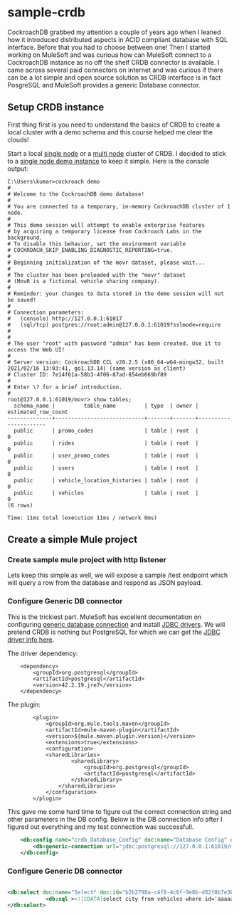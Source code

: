 # sample-crdb

CockroachDB grabbed my attention a couple of years ago when I leaned how it introduced distributed aspects in ACID compliant database with SQL interface. Before that you had to choose between one!
Then I started working on MuleSoft and was curious how can MuleSoft connect to a CockroachDB instance as no off the shelf CRDB connector is available.
I came across several paid connectors on internet and was curious if there can be a lot simple and open source solution as CRDB interface is in fact PosgreSQL and MuleSoft provides a generic Database connector.

## Setup CRDB instance
First thing first is you need to understand the basics of CRDB to create a local cluster with a demo schema and this course helped me clear the clouds!

Start a local [single node](https://www.cockroachlabs.com/docs/v20.2/cockroach-start-single-node) or a [multi node](https://www.cockroachlabs.com/docs/v20.2/start-a-local-cluster.html) cluster of CRDB. I decided to stick to a [single node demo instance](https://www.cockroachlabs.com/docs/v20.2/learn-cockroachdb-sql.html#show-tables)  to keep it simple. Here is the console output:

```console
C:\Users\kumar>cockroach demo
#
# Welcome to the CockroachDB demo database!
#
# You are connected to a temporary, in-memory CockroachDB cluster of 1 node.
#
# This demo session will attempt to enable enterprise features
# by acquiring a temporary license from Cockroach Labs in the background.
# To disable this behavior, set the environment variable
# COCKROACH_SKIP_ENABLING_DIAGNOSTIC_REPORTING=true.
#
# Beginning initialization of the movr dataset, please wait...
#
# The cluster has been preloaded with the "movr" dataset
# (MovR is a fictional vehicle sharing company).
#
# Reminder: your changes to data stored in the demo session will not be saved!
#
# Connection parameters:
#   (console) http://127.0.0.1:61017
#   (sql/tcp) postgres://root:admin@127.0.0.1:61019?sslmode=require
#
#
# The user "root" with password "admin" has been created. Use it to access the Web UI!
#
# Server version: CockroachDB CCL v20.2.5 (x86_64-w64-mingw32, built 2021/02/16 13:03:41, go1.13.14) (same version as client)
# Cluster ID: 7e14f61a-58b3-4f06-87ad-854eb669bf89
#
# Enter \? for a brief introduction.
#
root@127.0.0.1:61019/movr> show tables;
  schema_name |         table_name         | type  | owner | estimated_row_count
--------------+----------------------------+-------+-------+----------------------
  public      | promo_codes                | table | root  |                   0
  public      | rides                      | table | root  |                   0
  public      | user_promo_codes           | table | root  |                   0
  public      | users                      | table | root  |                   0
  public      | vehicle_location_histories | table | root  |                   0
  public      | vehicles                   | table | root  |                   0
(6 rows)
 
Time: 11ms total (execution 11ms / network 0ms)

```

## Create a simple Mule project

### Create sample mule project with http listener
Lets keep this simple as well, we will expose a sample /test endpoint which will query a row from the database and respond as JSON payload.

### Configure Generic DB connector

This is the trickiest part. MuleSoft has excellent documentation on configuring [generic database connection](https://docs.mulesoft.com/db-connector/1.9/database-connector-connection#configure-a-generic-connection) and install [JDBC drivers](https://docs.mulesoft.com/db-connector/1.9/database-connector-connection#configure-the-jdbc-driver).
We will pretend CRDB is nothing but PostgreSQL for which we can get the [JDBC driver info here](https://jdbc.postgresql.org/).

The driver dependency:


    	<dependency>
            <groupId>org.postgresql</groupId>
            <artifactId>postgresql</artifactId>
            <version>42.2.19.jre7</version>
        </dependency>

The plugin:

			<plugin>
				<groupId>org.mule.tools.maven</groupId>
				<artifactId>mule-maven-plugin</artifactId>
				<version>${mule.maven.plugin.version}</version>
				<extensions>true</extensions>
				<configuration>
				<sharedLibraries>
                        <sharedLibrary>
                            <groupId>org.postgresql</groupId>
                            <artifactId>postgresql</artifactId>
                        </sharedLibrary>
                    </sharedLibraries>
                </configuration>
			</plugin>


This gave me some hard time to figure out the correct connection string and other parameters in the DB config. Below is the DB connection info after I figured out everything and my test connection was successfull.

``` xml
	<db:config name="crdb_Database_Config" doc:name="Database Config" doc:id="GUID" >
		<db:generic-connection url="jdbc:postgresql://127.0.0.1:61019/movr" driverClassName="org.postgresql.Driver" user="root" password="admin"/>
	</db:config>
```

### Configure Generic DB connector

```xml

<db:select doc:name="Select" doc:id="b2b2798a-c4f8-4c6f-9e0b-d82f8b7e3b64" config-ref="crdb_Database_Config">
			<db:sql ><![CDATA[select city from vehicles where id='aaaaaaaa-aaaa-4800-8000-00000000000a']]></db:sql>
</db:select>

```